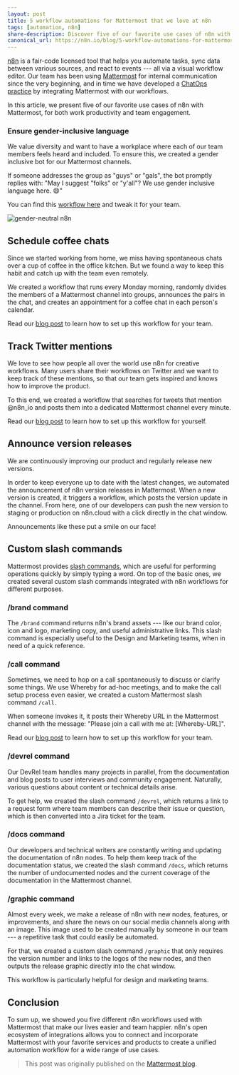 ```yaml
---
layout: post
title: 5 workflow automations for Mattermost that we love at n8n
tags: [automation, n8n]
share-description: Discover five of our favorite use cases of n8n with Mattermost, for both work productivity and team engagement.
canonical_url: https://n8n.io/blog/5-workflow-automations-for-mattermost-that-we-love-at-n8n/
---
```


[n8n](https://n8n.io/) is a fair-code licensed tool that helps you automate tasks, sync data between various sources, and react to events --- all via a visual workflow editor. Our team has been using [Mattermost](https://mattermost.com/) for internal communication since the very beginning, and in time we have developed a [ChatOps practice](https://mattermost.com/guides/chatops/) by integrating Mattermost with our workflows.

In this article, we present five of our favorite use cases of n8n with Mattermost, for both work productivity and team engagement.

### Ensure gender-inclusive language

We value diversity and want to have a workplace where each of our team members feels heard and included. To ensure this, we created a gender inclusive bot for our Mattermost channels.

If someone addresses the group as "guys" or "gals", the bot promptly replies with: "May I suggest "folks" or "y'all"? We use gender inclusive language here. 😄"

You can find this [workflow here](https://n8n.io/workflows/982) and tweak it for your team.

![gender-neutral n8n](https://mattermost.com/wp-content/uploads/2021/04/Gender-neutral-n8n.webp "Gender inclusive")

## Schedule coffee chats

Since we started working from home, we miss having spontaneous chats over a cup of coffee in the office kitchen. But we found a way to keep this habit and catch up with the team even remotely.

We created a workflow that runs every Monday morning, randomly divides the members of a Mattermost channel into groups, announces the pairs in the chat, and creates an appointment for a coffee chat in each person's calendar.

Read our [blog post](https://n8n.io/blog/how-to-host-virtual-coffee-breaks-with-n8n/) to learn how to set up this workflow for your team.

## Track Twitter mentions

We love to see how people all over the world use n8n for creative workflows. Many users share their workflows on Twitter and we want to keep track of these mentions, so that our team gets inspired and knows how to improve the product.

To this end, we created a workflow that searches for tweets that mention @n8n_io and posts them into a dedicated Mattermost channel every minute.

Read our [blog post](https://n8n.io/blog/creating-triggers-for-n8n-workflows-using-polling/) to learn how to set up this workflow for yourself.

## Announce version releases

We are continuously improving our product and regularly release new versions.

In order to keep everyone up to date with the latest changes, we automated the announcement of n8n version releases in Mattermost. When a new version is created, it triggers a workflow, which posts the version update in the channel. From here, one of our developers can push the new version to staging or production on n8n.cloud with a click directly in the chat window.

Announcements like these put a smile on our face!

## Custom slash commands

Mattermost provides [slash commands](https://docs.mattermost.com/developer/slash-commands.html), which are useful for performing operations quickly by simply typing a word. On top of the basic ones, we created several custom slash commands integrated with n8n workflows for different purposes.

### /brand command

The `/brand` command returns n8n's brand assets --- like our brand color, icon and logo, marketing copy, and useful administrative links. This slash command is especially useful to the Design and Marketing teams, when in need of a quick reference.

### /call command

Sometimes, we need to hop on a call spontaneously to discuss or clarify some things. We use Whereby for ad-hoc meetings, and to make the call setup process even easier, we created a custom Mattermost slash command `/call.`

When someone invokes it, it posts their Whereby URL in the Mattermost channel with the message: "Please join a call with me at: [Whereby-URL]".

Read our [blog post](https://n8n.io/blog/the-ultimate-guide-to-automate-your-video-collaboration-with-whereby-mattermost-and-n8n/) to learn how to set up this workflow for your team.


### /devrel command

Our DevRel team handles many projects in parallel, from the documentation and blog posts to user interviews and community engagement. Naturally, various questions about content or technical details arise.

To get help, we created the slash command `/devrel`, which returns a link to a request form where team members can describe their issue or question, which is then converted into a Jira ticket for the team.


### /docs command

Our developers and technical writers are constantly writing and updating the documentation of n8n nodes. To help them keep track of the documentation status, we created the slash command `/docs`, which returns the number of undocumented nodes and the current coverage of the documentation in the Mattermost channel.


### /graphic command

Almost every week, we make a release of n8n with new nodes, features, or improvements, and share the news on our social media channels along with an image. This image used to be created manually by someone in our team --- a repetitive task that could easily be automated.

For that, we created a custom slash command `/graphic` that only requires the version number and links to the logos of the new nodes, and then outputs the release graphic directly into the chat window.

This workflow is particularly helpful for design and marketing teams.


## Conclusion

To sum up, we showed you five different n8n workflows used with Mattermost that make our lives easier and team happier. n8n's open ecosystem of integrations allows you to connect and incorporate Mattermost with your favorite services and products to create a unified automation workflow for a wide range of use cases.

> This post was originally published on the [Mattermost blog](https://mattermost.com/blog/5-workflow-automations-for-mattermost-that-we-love-at-n8n/).